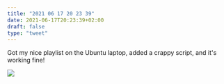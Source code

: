 ```yaml
---
title: "2021 06 17 20 23 39"
date: 2021-06-17T20:23:39+02:00
draft: false
type: "tweet"
---
```

Got my nice playlist on the Ubuntu laptop, added a crappy script, and it's working fine!

![](/img/2021-06-17-20-23-26.png)
